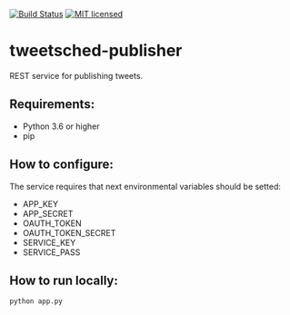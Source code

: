 [![Build Status](https://travis-ci.org/Tweetsched/tweetsched-publisher.svg?branch=master)](https://travis-ci.org/Tweetsched/tweetsched-publisher)
[![MIT licensed](https://img.shields.io/badge/license-MIT-blue.svg)](./LICENSE)

# tweetsched-publisher

REST service for publishing tweets.

## Requirements:
 - Python 3.6 or higher
 - pip

## How to configure:

The service requires that next environmental variables should be setted:
 - APP_KEY
 - APP_SECRET
 - OAUTH_TOKEN
 - OAUTH_TOKEN_SECRET
 - SERVICE_KEY
 - SERVICE_PASS
 
## How to run locally:
`python app.py`

